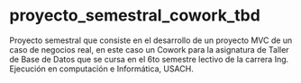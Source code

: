 # proyecto_semestral_cowork_tbd
Proyecto semestral que consiste en el desarrollo de un proyecto MVC de un caso de negocios real, en este caso un Cowork para la asignatura de Taller de Base de Datos que se cursa en el 6to semestre lectivo de la carrera Ing. Ejecución en computación e Informática, USACH.
